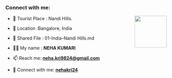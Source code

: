 ### Connect with me:

<img align="right" src="https://avatars3.githubusercontent.com/nehakri24?size=100" width="100px;" alt=""/>

- 🌱 Tourist Place : Nandi Hills.
- 👯 Location :Bangalore, India
- 📄 Shared File : 01-India-Nandi Hills.md

- 👨‍💻 My name : **NEHA KUMARI**
- 📫 Reach me: **neha.kri9824@gmail.com**
- 🔭 Connect with me: **[nehakri24](https://github.com/nehakri24/)**

